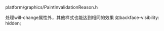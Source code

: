 platform/graphics/PaintInvalidationReason.h

处理will-change属性外，其他样式也能达到相同的效果
如backface-visibility: hidden;
